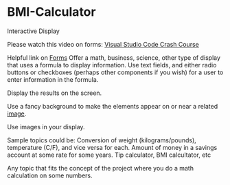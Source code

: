 # BMI-Calculator

Interactive Display

Please watch this video on forms:
[Visual Studio Code Crash Course](https://www.youtube.com/watch?v=yjeHLSrhPao)

Helpful link on [Forms](https://htmlreference.io/forms/)
Offer a math, business, science, other type of display that uses a formula to display information.
Use text fields, and either radio buttons or checkboxes (perhaps other components if you wish) for a user to enter information in the formula.

Display the results on the screen.


Use a fancy background to make the elements appear on or near a related [image](https://www.w3schools.com/howto/howto_css_form_on_image.asp).  

Use images in your display.

Sample topics could be:
Conversion of weight (kilograms/pounds), temperature (C/F), and vice versa for each.
Amount of money in a savings account at some rate for some years.
Tip calculator, BMI calcultator, etc



Any topic that fits the concept of the project where you do a math calculation on some numbers.
